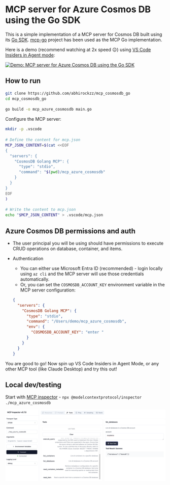 # MCP server for Azure Cosmos DB using the Go SDK

This is a simple implementation of a MCP server for Cosmos DB built using its [Go SDK](https://pkg.go.dev/github.com/Azure/azure-sdk-for-go/sdk/data/azcosmos). [mcp-go](https://github.com/mark3labs/mcp-go) project has been used as the MCP Go implementation.

Here is a demo (recommend watching at 2x speed 😉) using [VS Code Insiders in Agent mode](https://code.visualstudio.com/blogs/2025/02/24/introducing-copilot-agent-mode):

[![Demo: MCP server for Azure Cosmos DB using the Go SDK](https://img.youtube.com/vi/CsM-mspWJeM/0.jpg)](https://www.youtube.com/watch?v=CsM-mspWJeM)

## How to run

```bash
git clone https://github.com/abhirockzz/mcp_cosmosdb_go
cd mcp_cosmosdb_go

go build -o mcp_azure_cosmosdb main.go
```

Configure the MCP server:

```bash
mkdir -p .vscode

# Define the content for mcp.json
MCP_JSON_CONTENT=$(cat <<EOF
{
  "servers": {
    "CosmosDB Golang MCP": {
      "type": "stdio",
      "command": "$(pwd)/mcp_azure_cosmosdb"
    }
  }
}
EOF
)

# Write the content to mcp.json
echo "$MCP_JSON_CONTENT" > .vscode/mcp.json
```

## Azure Cosmos DB permissions and auth

- The user principal you will be using should have permissions to execute CRUD operations on database, container, and items.
- Authentication

  - You can either use Microsoft Entra ID (recommended) - login locally using `az cli` and the MCP server will use those credentials automatically.
  - Or, you can set the `COSMOSDB_ACCOUNT_KEY` environment variable in the MCP server configuration:

  ```json
  {
    "servers": {
      "CosmosDB Golang MCP": {
        "type": "stdio",
        "command": "/Users/demo/mcp_azure_cosmosdb",
        "env": {
          "COSMOSDB_ACCOUNT_KEY": "enter "
        }
      }
    }
  }
  ```

You are good to go! Now spin up VS Code Insiders in Agent Mode, or any other MCP tool (like Claude Desktop) and try this out!

## Local dev/testing

Start with [MCP inspector](https://modelcontextprotocol.io/docs/tools/inspector) - `npx @modelcontextprotocol/inspector ./mcp_azure_cosmosdb`

![](images/mcp_inspector.png)
